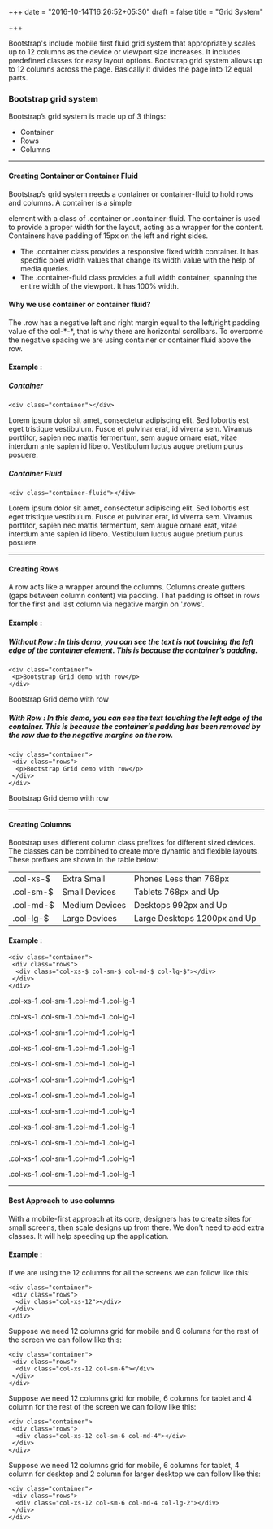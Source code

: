 +++
date = "2016-10-14T16:26:52+05:30"
draft = false
title = "Grid System"

+++

Bootstrap's include mobile first fluid grid system that appropriately scales up to 12 columns as the device or viewport size increases. It includes predefined classes for easy layout options. Bootstrap grid system allows up to 12 columns across the page. Basically it divides the page into 12 equal parts.

<h3>Bootstrap grid system</h3>
<p>Bootstrap’s grid system is made up of 3 things:</p>
<ul>
  <li>Container</li>
  <li>Rows</li>
  <li>Columns</li>
</ul>
<hr/>
<h4>Creating Container or Container Fluid</h4>
<p>Bootstrap’s grid system needs a container or container-fluid to hold rows and columns. A container is a simple <div> element with a class of .container or .container-fluid. The container is used to provide a proper width for the layout, acting as a wrapper for the content. <br/> Containers have padding of 15px on the left and right sides.</p>
<ul>
  <li>The .container class provides a responsive fixed width container. It has specific pixel width values that change its width value with the help of media queries.</li>
  <li>The .container-fluid class provides a full width container, spanning the entire width of the viewport. It has 100% width.</li>
</ul>
<h4>Why we use container or container fluid?</h4>
<p>The .row has a negative left and right margin equal to the left/right padding value of the col-*-*, that is why there are horizontal scrollbars. To overcome the negative spacing we are using container or container fluid above the row.</p>
<h4>Example :</h4>
<h5>Container</h5>
<code>&lt;div class="container"&gt;&lt;/div&gt;</code>
<div class="container example-container">
  <p>Lorem ipsum dolor sit amet, consectetur adipiscing elit. Sed lobortis est eget tristique vestibulum. Fusce et pulvinar erat, id viverra sem. Vivamus porttitor, sapien nec mattis fermentum, sem augue ornare erat, vitae interdum ante sapien id libero. Vestibulum luctus augue pretium purus posuere.</p>
</div>
<h5>Container Fluid</h5>
<code>&lt;div class="container-fluid"&gt;&lt;/div&gt;</code>
<div class="container-fluid example-container">
  <p>Lorem ipsum dolor sit amet, consectetur adipiscing elit. Sed lobortis est eget tristique vestibulum. Fusce et pulvinar erat, id viverra sem. Vivamus porttitor, sapien nec mattis fermentum, sem augue ornare erat, vitae interdum ante sapien id libero. Vestibulum luctus augue pretium purus posuere.</p>
</div>
<hr/>
<h4>Creating Rows</h4>
<p>A row acts like a wrapper around the columns. Columns create gutters (gaps between column content) via padding. That padding is offset in rows for the first and last column via negative margin on '.rows'.</p>
<h4>Example :</h4>
<h5>Without Row : In this demo, you can see the text is not touching the left edge of the container element. This is because the container’s padding.</h5>
<code>&lt;div class="container"&gt;<br/>&nbsp;&lt;p&gt;Bootstrap Grid demo with row&lt;/p&gt;<br/>&lt;/div&gt;</code>
<div class="container example-container">
  <p>Bootstrap Grid demo with row</p>
</div>
<h5>With Row : In this demo, you can see the text touching the left edge of the container. This is because the container’s padding has been removed by the row due to the negative margins on the row.</h5>
<code>&lt;div class="container"&gt;<br/>&nbsp;&lt;div class="rows"&gt;<br/>&nbsp;&nbsp;&lt;p&gt;Bootstrap Grid demo with row&lt;/p&gt;<br/>&nbsp;&lt;/div&gt;<br/>&lt;/div&gt;</code>
<div class="container example-container">
  <div class="row">
    <p>Bootstrap Grid demo with row</p>
  </div>
</div>
<hr/>
<h4>Creating Columns</h4>
<p>Bootstrap uses different column class prefixes for different sized devices. The classes can be combined to create more dynamic and flexible layouts.
 These prefixes are shown in the table below:</p>
<table class="table">
  <tbody>
    <tr class="bg-success">
      <td>.col-xs-$</td>
      <td>Extra Small</td>
      <td>Phones Less than 768px</td>
    </tr>
    <tr class="bg-info">
      <td>.col-sm-$</td>
      <td>Small Devices</td>
      <td>Tablets 768px and Up</td>
    </tr>
    <tr class="bg-warning">
      <td>.col-md-$</td>
      <td>Medium Devices</td>
      <td>Desktops 992px and Up</td>
    </tr>
    <tr class="bg-danger">
      <td>.col-lg-$</td>
      <td>Large Devices</td>
      <td>Large Desktops 1200px and Up</td>
    </tr>
  </tbody>
</table>
<h4>Example :</h4>
<code>&lt;div class="container"&gt;<br/>&nbsp;&lt;div class="rows"&gt;<br/>&nbsp;&nbsp;&lt;div class="col-xs-$ col-sm-$ col-md-$ col-lg-$"&gt;&lt;/div&gt;<br/>&nbsp;&lt;/div&gt;<br/>&lt;/div&gt;</code>

<div class="container-fluid">
  <div class="row">
    <div class="col-xs-1 example-wrapper-col">
      <p>.col-xs-1 .col-sm-1 .col-md-1 .col-lg-1</p>
    </div>
    <div class="col-xs-1 example-wrapper-col">
      <p>.col-xs-1 .col-sm-1 .col-md-1 .col-lg-1</p>
    </div>
    <div class="col-xs-1 example-wrapper-col">
      <p>.col-xs-1 .col-sm-1 .col-md-1 .col-lg-1</p>
    </div>
    <div class="col-xs-1 example-wrapper-col">
      <p>.col-xs-1 .col-sm-1 .col-md-1 .col-lg-1</p>
    </div>
    <div class="col-xs-1 example-wrapper-col">
      <p>.col-xs-1 .col-sm-1 .col-md-1 .col-lg-1</p>
    </div>
    <div class="col-xs-1 example-wrapper-col">
      <p>.col-xs-1 .col-sm-1 .col-md-1 .col-lg-1</p>
    </div>
    <div class="col-xs-1 example-wrapper-col">
      <p>.col-xs-1 .col-sm-1 .col-md-1 .col-lg-1</p>
    </div>
    <div class="col-xs-1 example-wrapper-col">
      <p>.col-xs-1 .col-sm-1 .col-md-1 .col-lg-1</p>
    </div>
    <div class="col-xs-1 example-wrapper-col">
      <p>.col-xs-1 .col-sm-1 .col-md-1 .col-lg-1</p>
    </div>
    <div class="col-xs-1 example-wrapper-col">
      <p>.col-xs-1 .col-sm-1 .col-md-1 .col-lg-1</p>
    </div>
    <div class="col-xs-1 example-wrapper-col">
      <p>.col-xs-1 .col-sm-1 .col-md-1 .col-lg-1</p>
    </div>
    <div class="col-xs-1 example-wrapper-col">
      <p>.col-xs-1 .col-sm-1 .col-md-1 .col-lg-1</p>
    </div>
  </div>
</div>
<hr/>
<h4>Best Approach to use columns</h4>
<p>With a mobile-first approach at its core, designers has to create sites for small screens, then scale designs up from there. We don't need to add extra classes. It will help speeding up the application.</p>
<h4>Example :</h4>
<p>If we are using the 12 columns for all the screens we can follow like this:</p>
<code>&lt;div class="container"&gt;<br/>&nbsp;&lt;div class="rows"&gt;<br/>&nbsp;&nbsp;&lt;div class="col-xs-12"&gt;&lt;/div&gt;<br/>&nbsp;&lt;/div&gt;<br/>&lt;/div&gt;</code>

<p>Suppose we need 12 columns grid for mobile and 6 columns for the rest of the screen we can follow like this:</p>
<code>&lt;div class="container"&gt;<br/>&nbsp;&lt;div class="rows"&gt;<br/>&nbsp;&nbsp;&lt;div class="col-xs-12 col-sm-6"&gt;&lt;/div&gt;<br/>&nbsp;&lt;/div&gt;<br/>&lt;/div&gt;</code>

<p>Suppose we need 12 columns grid for mobile, 6 columns for tablet and 4 column for the rest of the screen we can follow like this:</p>
<code>&lt;div class="container"&gt;<br/>&nbsp;&lt;div class="rows"&gt;<br/>&nbsp;&nbsp;&lt;div class="col-xs-12 col-sm-6 col-md-4"&gt;&lt;/div&gt;<br/>&nbsp;&lt;/div&gt;<br/>&lt;/div&gt;</code>

<p>Suppose we need 12 columns grid for mobile, 6 columns for tablet, 4 column for desktop and 2 column for larger desktop we can follow like this:</p>
<code>&lt;div class="container"&gt;<br/>&nbsp;&lt;div class="rows"&gt;<br/>&nbsp;&nbsp;&lt;div class="col-xs-12 col-sm-6 col-md-4 col-lg-2"&gt;&lt;/div&gt;<br/>&nbsp;&lt;/div&gt;<br/>&lt;/div&gt;</code>
